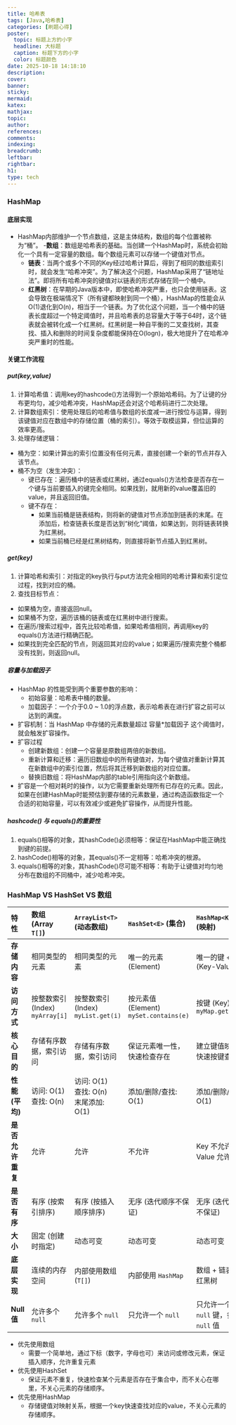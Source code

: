```yaml
---
title: 哈希表
tags: [Java,哈希表]
categories: [刷题心得]
poster:
  topic: 标题上方的小字
  headline: 大标题
  caption: 标题下方的小字
  color: 标题颜色
date: 2025-10-18 14:18:10
description:
cover:
banner:
sticky:
mermaid:
katex:
mathjax:
topic:
author:
references:
comments:
indexing:
breadcrumb:
leftbar:
rightbar:
h1:
type: tech
---
```


### HashMap
#### 底层实现
- HashMap内部维护一个节点数组，这是主体结构，数组的每个位置被称为“桶”。
  -**数组**：数组是哈希表的基础。当创建一个HashMap时，系统会初始化一个具有一定容量的数组。每个数组元素可以存储一个键值对节点。
  - **链表**：当两个或多个不同的Key经过哈希计算后，得到了相同的数组索引时，就会发生“哈希冲突”。为了解决这个问题，HashMap采用了“链地址法”。即将所有哈希冲突的键值对以链表的形式存储在同一个桶中。
  - **红黑树**：在早期的Java版本中，即使哈希冲突严重，也只会使用链表。这会导致在极端情况下（所有键都映射到同一个桶），HashMap的性能会从O(1)退化到O(n)，相当于一个链表。为了优化这个问题，当一个桶中的链表长度超过一个特定阈值时，并且哈希表的总容量大于等于64时，这个链表就会被转化成一个红黑树。红黑树是一种自平衡的二叉查找树，其查找、插入和删除的时间复杂度都能保持在O(logn)，极大地提升了在哈希冲突严重时的性能。
#### 关键工作流程
##### put(key,value)
1. 计算哈希值：调用key的hashcode()方法得到一个原始哈希码。为了让键的分布更均匀，减少哈希冲突，HashMap还会对这个哈希码进行二次处理。
2. 计算数组索引：使用处理后的哈希值与数组的长度减一进行按位与运算，得到该键值对应在数组中的存储位置（桶的索引）。等效于取模运算，但位运算的效率更高。
3. 处理存储逻辑：
  - 桶为空：如果计算出的索引位置没有任何元素，直接创建一个新的节点并存入该节点。
  - 桶不为空（发生冲突）：
    - 键已存在：遍历桶中的链表或红黑树，通过equals()方法检查是否存在一个键与当前要插入的键完全相同。如果找到，就用新的value覆盖旧的value，并且返回旧值。
    - 键不存在：
      - 如果当前桶是链表结构，则将新的键值对节点添加到链表的末尾。在添加后，检查链表长度是否达到“树化”阈值，如果达到，则将链表转换为红黑树。
      - 如果当前桶已经是红黑树结构，则直接将新节点插入到红黑树。
##### get(key)
1. 计算哈希和索引：对指定的key执行与put方法完全相同的哈希计算和索引定位过程，找到对应的桶。
2. 查找目标节点：
  - 如果桶为空，直接返回null。
  - 如果桶不为空，遍历该桶的链表或在红黑树中进行搜索。
  - 在遍历/搜索过程中，首先比较哈希值，如果哈希值相同，再调用key的equals()方法进行精确匹配。
  - 如果找到完全匹配的节点，则返回其对应的value；如果遍历/搜索完整个桶都没有找到，则返回null。
##### 容量与加载因子
- HashMap 的性能受到两个重要参数的影响：
  - 初始容量：哈希表中桶的数量。
  - 加载因子：一个介于0.0 ~ 1.0的浮点数，表示哈希表在进行扩容之前可以达到的满度。
- 扩容机制：当 HashMap 中存储的元素数量超过 容量*加载因子 这个阈值时，就会触发扩容操作。
- 扩容过程
  - 创建新数组：创建一个容量是原数组两倍的新数组。
  - 重新计算和迁移：遍历旧数组中的所有键值对，为每个键值对重新计算其在新数组中的索引位置，然后将其迁移到新数组的对应位置。
  - 替换旧数组：将HashMap内部的table引用指向这个新数组。
- 扩容是一个相对耗时的操作，以为它需要重新处理所有已存在的元素。因此，如果在创建HashMap时能预估到要存储的元素数量，通过构造函数指定一个合适的初始容量，可以有效减少或避免扩容操作，从而提升性能。
##### hashcode() 与 equals()的重要性
1. equals()相等的对象，其hashCode()必须相等：保证在HashMap中能正确找到键的前提。
2. hashCode()相等的对象，其equals()不一定相等：哈希冲突的根源。
3. equals()相等的对象，其hashCode()尽可能不相等：有助于让键值对均匀地分布在数组的不同桶中，减少哈希冲突。
### HashMap VS HashSet VS 数组
| 特性 | 数组 (Array `T[]`) | `ArrayList<T>` (动态数组) | `HashSet<E>` (集合) | `HashMap<K, V>` (映射) |
| :--- | :--- | :--- | :--- | :--- |
| **存储内容** | 相同类型的元素 | 相同类型的元素 | 唯一的元素 (Element) | 唯一的键 + 值 (Key-Value) |
| **访问方式** | 按整数索引 (Index)<br/>`myArray[i]` | 按整数索引 (Index)<br/>`myList.get(i)` | 按元素值 (Element)<br/>`mySet.contains(e)` | 按键 (Key)<br/>`myMap.get(key)` |
| **核心目的** | 存储有序数据，索引访问 | 存储有序数据，索引访问 | 保证元素唯一性，快速检查存在 | 建立键值映射，快速按键查找 |
| **性能 (平均)** | 访问: O(1)<br/>查找: O(n) | 访问: O(1)<br/>查找: O(n)<br/>末尾添加: O(1) | 添加/删除/查找: O(1) | 添加/删除/查找: O(1) |
| **是否允许重复** | 允许 | 允许 | 不允许 | Key 不允许<br/>Value 允许 |
| **是否有序** | 有序 (按索引排序) | 有序 (按插入顺序排序) | 无序 (迭代顺序不保证) | 无序 (迭代顺序不保证) |
| **大小** | 固定 (创建时指定) | 动态可变 | 动态可变 | 动态可变 |
| **底层实现** | 连续的内存空间 | 内部使用数组 (`T[]`) | 内部使用 `HashMap` | 数组 + 链表 + 红黑树 |
| **Null 值** | 允许多个 `null` | 允许多个 `null` | 只允许一个 `null` | 只允许一个 `null` 键，多个 `null` 值 |

- 优先使用数组
  - 需要一个简单地，通过下标（数字，字母也可）来访问或修改元素，保证插入顺序，允许重复元素 
- 优先使用HashSet
  - 保证元素不重复，快速检查某个元素是否存在于集合中，而不关心在哪里，不关心元素的存储顺序。
- 优先使用HashMap
  - 存储键值对映射关系，根据一个key快速查找对应的value，不关心元素的存储顺序。